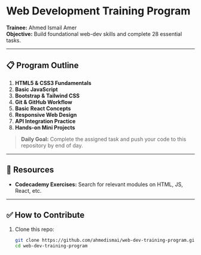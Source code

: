 # Web Development Training Program
 
**Trainee:** Ahmed Ismail Amer  
**Objective:** Build foundational web-dev skills and complete 28 essential tasks.

---

## 📋 Program Outline

1. **HTML5 & CSS3 Fundamentals**  
2. **Basic JavaScript**  
3. **Bootstrap & Tailwind CSS**  
4. **Git & GitHub Workflow**  
5. **Basic React Concepts**  
6. **Responsive Web Design**  
7. **API Integration Practice**  
8. **Hands-on Mini Projects**

> **Daily Goal:** Complete the assigned task and push your code to this repository by end of day.

---

## 🔗 Resources

- **Codecademy Exercises:** Search for relevant modules on HTML, JS, React, etc.

---

## ✅ How to Contribute

1. Clone this repo:  
   ```bash
   git clone https://github.com/ahmedismai/web-dev-training-program.git
   cd web-dev-training-program
